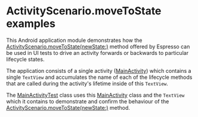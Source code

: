 # ActivityScenario.moveToState examples

This Android application module demonstrates how the [ActivityScenario.moveToState(newState:)](https://developer.android.com/reference/androidx/test/core/app/ActivityScenario#movetostate) method offered by Espresso can be used in UI tests to drive an activity forwards or backwards to particular lifecycle states.

The application consists of a single activity ([MainActivity](src/main/java/com/tazkiyatech/espresso/experiments/app1/MainActivity.kt)) which contains a single `TextView` and accumulates the name of each of the lifecycle methods that are called during the activity's lifetime inside of this `TextView`.

The [MainActivityTest](src/main/java/com/tazkiyatech/espresso/experiments/app1/MainActivityTest.kt) class uses this [MainActivity](src/main/java/com/tazkiyatech/espresso/experiments/app1/MainActivity.kt) class and the `TextView` which it contains to demonstrate and confirm the behaviour of the [ActivityScenario.moveToState(newState:)](https://developer.android.com/reference/androidx/test/core/app/ActivityScenario#movetostate) method.
